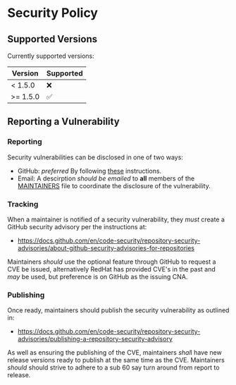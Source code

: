 # Security Policy

## Supported Versions

Currently supported versions:

| Version  | Supported          |
| -------- | ------------------ |
| < 1.5.0  | :x:                |
| >= 1.5.0 | :white_check_mark: |

## Reporting a Vulnerability

### Reporting

Security vulnerabilities can be disclosed in one of two ways:
- GitHub: *preferred* By following [these](https://docs.github.com/en/code-security/security-advisories/guidance-on-reporting-and-writing/privately-reporting-a-security-vulnerability) instructions.
- Email: A descirption *should be emailed* to **all** members of the [MAINTAINERS](MAINTAINERS) file to coordinate the
disclosure of the vulnerability.

### Tracking

When a maintainer is notified of a security vulnerability, they *must* create a GitHub security advisory
per the instructions at:

  - <https://docs.github.com/en/code-security/repository-security-advisories/about-github-security-advisories-for-repositories>

Maintainers *should* use the optional feature through GitHub to request a CVE be issued, alternatively RedHat has provided CVE's
in the past and *may* be used, but preference is on GitHub as the issuing CNA.

### Publishing

Once ready, maintainers should publish the security vulnerability as outlined in:

  - <https://docs.github.com/en/code-security/repository-security-advisories/publishing-a-repository-security-advisory>

As well as ensuring the publishing of the CVE, maintainers *shal*l have new release versions ready to publish at the same time as
the CVE. Maintainers *should* should strive to adhere to a sub 60 say turn around from report to release.
